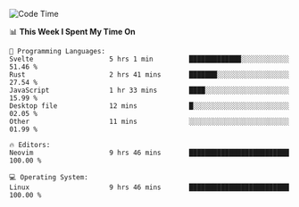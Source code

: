 <!-- [![Top Langs](https://github-readme-stats.vercel.app/api/top-langs/?username=gagahsyuja&theme=dracula&hide_border=true&border_radius=7)](https://github.com/anuraghazra/github-readme-stats) -->

<!--START_SECTION:waka-->
![Code Time](http://img.shields.io/badge/Code%20Time-1%2C068%20hrs%2013%20mins-blue)

📊 **This Week I Spent My Time On** 

```text
💬 Programming Languages: 
Svelte                   5 hrs 1 min         █████████████░░░░░░░░░░░░   51.46 % 
Rust                     2 hrs 41 mins       ███████░░░░░░░░░░░░░░░░░░   27.54 % 
JavaScript               1 hr 33 mins        ████░░░░░░░░░░░░░░░░░░░░░   15.99 % 
Desktop file             12 mins             █░░░░░░░░░░░░░░░░░░░░░░░░   02.05 % 
Other                    11 mins             ░░░░░░░░░░░░░░░░░░░░░░░░░   01.99 % 

🔥 Editors: 
Neovim                   9 hrs 46 mins       █████████████████████████   100.00 % 

💻 Operating System: 
Linux                    9 hrs 46 mins       █████████████████████████   100.00 % 
```


<!--END_SECTION:waka-->
